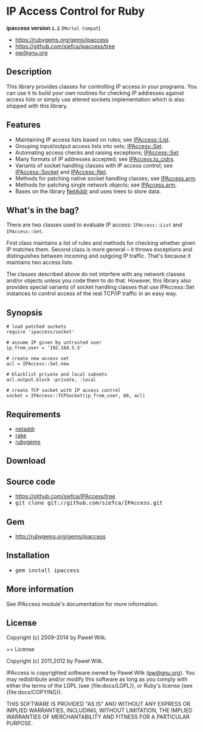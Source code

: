# IP Access Control for Ruby

**ipaccess version `1.2`** (`Mortal Compat`)

* https://rubygems.org/gems/ipaccess
* https://github.com/siefca/ipaccess/tree
* pw@gnu.org

## Description

This library provides classes for controlling IP access
in your programs. You can use it to build your own
routines for checking IP addresses against access lists
or simply use altered sockets implementation which is also
shipped with this library.

## Features

* Maintaining IP access lists based on rules; see [IPAccess::List](http://rubydoc.info/gems/ipaccess/IPAccess/List).
* Grouping input/output access lists into sets; [IPAccess::Set](http://rubydoc.info/gems/ipaccess/IPAccess/Set).
* Automating access checks and raising exceptions; [IPAccess::Set](http://rubydoc.info/gems/ipaccess/IPAccess/Set#check_in).
* Many formats of IP addresses accepted; see [IPAccess.to_cidrs](http://rubydoc.info/gems/ipaccess/IPAccess#to_cidrs-class_method).
* Variants of socket handling classes with IP access control; see [IPAccess::Socket](http://rubydoc.info/gems/ipaccess/IPAccess/Socket) and [IPAccess::Net](http://rubydoc.info/gems/ipaccess/IPAccess/Net).
* Methods for patching native socket handling classes; see [IPAccess.arm](http://rubydoc.info/gems/ipaccess/IPAccess#arm-class_method).
* Methods for patching single network objects; see [IPAccess.arm](http://rubydoc.info/gems/ipaccess/IPAccess#arm-class_method).
* Bases on the library [NetAddr](http://netaddr.rubyforge.org/) and uses trees to store data.

## What's in the bag?

There are two classes used to evaluate IP access:
`IPAccess::List` and `IPAccess::Set`.

First class maintains a list of rules and methods for checking whether
given IP matches them. Second class is more general – it throws exceptions and distinguishes between
incoming and outgoing IP traffic. That's because it maintains two access lists.

The classes described above do not interfere with any network classes and/or objects unless
you code them to do that. However, this library also provides special variants of socket handling
classes that use IPAccess::Set instances to control access of the real TCP/IP traffic in an easy way.

## Synopsis

	# load patched sockets
	require 'ipaccess/socket'

	# assume IP given by untrusted user
	ip_from_user = '192.168.5.5'

	# create new access set
	acl = IPAccess::Set.new
	
	# blacklist private and local subnets
	acl.output.block :private, :local
	
	# create TCP socket with IP access control
	socket = IPAccess::TCPSocket(ip_from_user, 80, acl)

## Requirements

* [netaddr](http://netaddr.rubyforge.org/)
* [rake](http://rake.rubyforge.org/)
* [rubygems](http://docs.rubygems.org/)

## Download

## Source code

* https://github.com/siefca/IPAccess/tree
* <tt>git clone git://github.com/siefca/IPAccess.git</tt>

## Gem

* http://rubygems.org/gems/ipaccess

## Installation

* <tt>gem install ipaccess</tt>

## More information

See IPAccess module's documentation for more information.

## License

Copyright (c) 2009-2014 by Paweł Wilk.

== License

Copyright (c) 2011,2012 by Paweł Wilk.

IPAccess is copyrighted software owned by Paweł Wilk (pw@gnu.org).
You may redistribute and/or modify this software as long as you
comply with either the terms of the LGPL (see {file:docs/LGPL}),
or Ruby's license (see {file:docs/COPYING}).

THIS SOFTWARE IS PROVIDED "AS IS" AND WITHOUT ANY EXPRESS
OR IMPLIED WARRANTIES, INCLUDING, WITHOUT LIMITATION,
THE IMPLIED WARRANTIES OF MERCHANTABILITY AND FITNESS
FOR A PARTICULAR PURPOSE.

